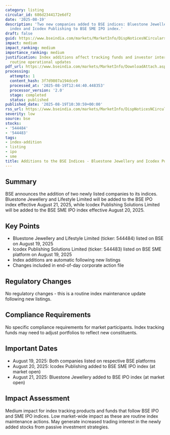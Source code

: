 ```yaml
---
category: listing
circular_id: 686d2344172e6df2
date: '2025-08-19'
description: 'Two new companies added to BSE indices: Bluestone Jewellery to BSE IPO
  index and Icodex Publishing to BSE SME IPO index.'
draft: false
guid: https://www.bseindia.com/markets/MarketInfo/DispNoticesNCirculars.aspx?Noticeid={B1900E88-F2A1-42AA-8C81-101D52D290B4}&noticeno=20250819-17&dt=08/19/2025&icount=17&totcount=31&flag=0
impact: medium
impact_ranking: medium
importance_ranking: medium
justification: Index additions affect tracking funds and investor interest but are
  routine operational updates
pdf_url: https://www.bseindia.com/markets/MarketInfo/DownloadAttach.aspx?id=20250819-17&attachedId=
processing:
  attempts: 1
  content_hash: 3f7d9807a194dce9
  processed_at: '2025-08-19T12:44:40.448353'
  processor_version: '2.0'
  stage: completed
  status: published
published_date: '2025-08-19T10:30:59+00:00'
rss_url: https://www.bseindia.com/markets/MarketInfo/DispNoticesNCirculars.aspx?Noticeid={B1900E88-F2A1-42AA-8C81-101D52D290B4}&noticeno=20250819-17&dt=08/19/2025&icount=17&totcount=31&flag=0
severity: low
source: bse
stocks:
- '544484'
- '544483'
tags:
- index-addition
- listing
- ipo
- sme
title: Additions to the BSE Indices - Bluestone Jewellery and Icodex Publishing
---
```


## Summary

BSE announces the addition of two newly listed companies to its indices. Bluestone Jewellery and Lifestyle Limited will be added to the BSE IPO index effective August 21, 2025, while Icodex Publishing Solutions Limited will be added to the BSE SME IPO index effective August 20, 2025.

## Key Points

- Bluestone Jewellery and Lifestyle Limited (ticker: 544484) listed on BSE on August 19, 2025
- Icodex Publishing Solutions Limited (ticker: 544483) listed on BSE SME platform on August 19, 2025
- Index additions are automatic following new listings
- Changes included in end-of-day corporate action file

## Regulatory Changes

No regulatory changes - this is a routine index maintenance update following new listings.

## Compliance Requirements

No specific compliance requirements for market participants. Index tracking funds may need to adjust portfolios to reflect new constituents.

## Important Dates

- August 19, 2025: Both companies listed on respective BSE platforms
- August 20, 2025: Icodex Publishing added to BSE SME IPO index (at market open)
- August 21, 2025: Bluestone Jewellery added to BSE IPO index (at market open)

## Impact Assessment

Medium impact for index tracking products and funds that follow BSE IPO and SME IPO indices. Low market-wide impact as these are routine index maintenance actions. May generate increased trading interest in the newly added stocks from passive investment strategies.